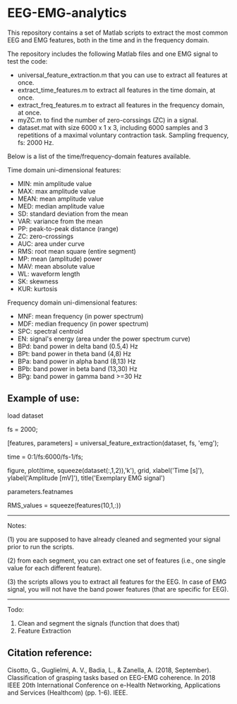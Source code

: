 # EEG-EMG-analytics

This repository contains a set of Matlab scripts to extract the most common EEG and EMG features, both in the time and in the frequency domain.

The repository includes the following Matlab files and one EMG signal to test the code:
- universal_feature_extraction.m that you can use to extract all features at once.
- extract_time_features.m to extract all features in the time domain, at once.
- extract_freq_features.m to extract all features in the frequency domain, at once.
- myZC.m to find the number of zero-corssings (ZC) in a signal.
- dataset.mat with size 6000 x 1 x 3, including 6000 samples and 3 repetitions of a maximal voluntary contraction task. Sampling frequency, fs: 2000 Hz.



Below is a list of the time/frequency-domain features available.

Time domain uni-dimensional features:
- MIN:  min amplitude value
- MAX:  max amplitude value
- MEAN: mean amplitude value
- MED:  median amplitude value
- SD:   standard deviation from the mean
- VAR:  variance from the mean
- PP:   peak-to-peak distance (range)
- ZC:   zero-crossings
- AUC:  area under curve
- RMS:  root mean square (entire segment)
- MP:   mean (amplitude) power
- MAV:  mean absolute value
- WL:   waveform length
- SK:   skewness
- KUR:  kurtosis

Frequency domain uni-dimensional features:
- MNF: mean frequency (in power spectrum)
- MDF: median frequency (in power spectrum)
- SPC: spectral centroid
- EN:  signal's energy (area under the power spectrum curve)
- BPd: band power in delta band (0.5,4) Hz
- BPt: band power in theta band (4,8) Hz
- BPa: band power in alpha band (8,13) Hz
- BPb: band power in beta band  (13,30) Hz
- BPg: band power in gamma band >=30 Hz




Example of use:
-------------------------------------------------------------------------------------------------------------------------------------------------------------
load dataset

fs = 2000;

[features, parameters] = universal_feature_extraction(dataset, fs, 'emg');

time = 0:1/fs:6000/fs-1/fs;

figure, plot(time, squeeze(dataset(:,1,2)),'k'), grid, xlabel('Time [s]'), ylabel('Amplitude [mV]'), title('Exemplary EMG signal')

parameters.featnames

RMS_values = squeeze(features(10,1,:))

-------------------------------------------------------------------------------------------------------------------------------------------------------------



Notes:

(1) you are supposed to have already cleaned and segmented your signal prior to run the scripts.

(2) from each segment, you can extract one set of features (i.e., one single value for each different feature).

(3) the scripts allows you to extract all features for the EEG. In case of EMG signal, you will not have the band power features (that are specific for EEG).

-------------------------------------------------------------------------------------------------------------------------------------------------------------
 Todo:
 1. Clean and segment the signals (function that does that)
 2. Feature Extraction


Citation reference:
----------------------------
Cisotto, G., Guglielmi, A. V., Badia, L., & Zanella, A. (2018, September). Classification of grasping tasks based on EEG-EMG coherence. In 2018 IEEE 20th International Conference on e-Health Networking, Applications and Services (Healthcom) (pp. 1-6). IEEE.
